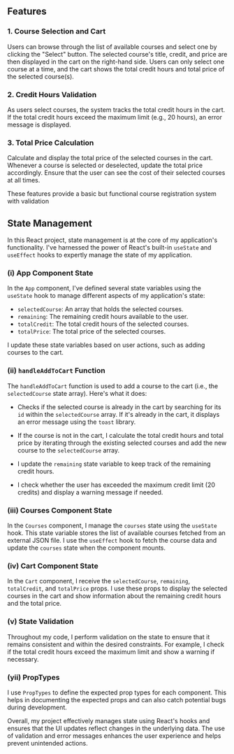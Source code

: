 ## Features

### 1. Course Selection and Cart

Users can browse through the list of available courses and select one by clicking the "Select" button. The selected course's title, credit, and price are then displayed in the cart on the right-hand side. Users can only select one course at a time, and the cart shows the total credit hours and total price of the selected course(s).

### 2. Credit Hours Validation

As users select courses, the system tracks the total credit hours in the cart. If the total credit hours exceed the maximum limit (e.g., 20 hours), an error message is displayed.

### 3. Total Price Calculation

Calculate and display the total price of the selected courses in the cart. Whenever a course is selected or deselected, update the total price accordingly. Ensure that the user can see the cost of their selected courses at all times.

These features provide a basic but functional course registration system with validation




## State Management

In this React project, state management is at the core of my application's functionality. I've harnessed the power of React's built-in `useState` and `useEffect` hooks to expertly manage the state of my application.

### (i) App Component State

In the `App` component, I've defined several state variables using the `useState` hook to manage different aspects of my application's state:

- `selectedCourse`: An array that holds the selected courses.
- `remaining`: The remaining credit hours available to the user.
- `totalCredit`: The total credit hours of the selected courses.
- `totalPrice`: The total price of the selected courses.

I update these state variables based on user actions, such as adding courses to the cart.

### (ii) `handleAddToCart` Function

The `handleAddToCart` function is used to add a course to the cart (i.e., the `selectedCourse` state array). Here's what it does:

- Checks if the selected course is already in the cart by searching for its `id` within the `selectedCourse` array. If it's already in the cart, it displays an error message using the `toast` library.

- If the course is not in the cart, I calculate the total credit hours and total price by iterating through the existing selected courses and add the new course to the `selectedCourse` array.

- I update the `remaining` state variable to keep track of the remaining credit hours.

- I check whether the user has exceeded the maximum credit limit (20 credits) and display a warning message if needed.

### (iii) Courses Component State

In the `Courses` component, I manage the `courses` state using the `useState` hook. This state variable stores the list of available courses fetched from an external JSON file. I use the `useEffect` hook to fetch the course data and update the `courses` state when the component mounts.

### (iv) Cart Component State

In the `Cart` component, I receive the `selectedCourse`, `remaining`, `totalCredit`, and `totalPrice` props. I use these props to display the selected courses in the cart and show information about the remaining credit hours and the total price.

### (v) State Validation

Throughout my code, I perform validation on the state to ensure that it remains consistent and within the desired constraints. For example, I check if the total credit hours exceed the maximum limit and show a warning if necessary.

### (yii) PropTypes

I use `PropTypes` to define the expected prop types for each component. This helps in documenting the expected props and can also catch potential bugs during development.

Overall, my project effectively manages state using React's hooks and ensures that the UI updates reflect changes in the underlying data. The use of validation and error messages enhances the user experience and helps prevent unintended actions.
